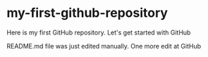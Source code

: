 # my-first-github-repository
Here is my first GitHub repository. Let's get started with GitHub 

README.md file was just edited manually. One more edit at GitHub
